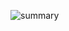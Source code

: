 ![summary](https://user-images.githubusercontent.com/42923696/153955668-0987faa3-a71f-436d-bf54-1c3028620b04.png)
